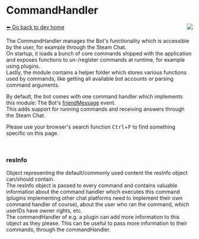 # CommandHandler
[⬅️ Go back to dev home](../#readme) <a href="/src/commands/commandHandler.js" target="_blank"><img align="right" src="https://img.shields.io/badge/<%2F>%20Source-darkcyan"></a>

The CommandHandler manages the Bot's functionality which is accessible by the user, for example through the Steam Chat.  
On startup, it loads a bunch of core commands shipped with the application and exposes functions to un-/register commands at runtime, for example using plugins.  
Lastly, the module contains a helper folder which stores various functions used by commands, like getting all available bot accounts or parsing command arguments.

By default, the bot comes with one command handler which implements this module: The Bot's [friendMessage](../bot/index.md#events-friendmessage) event.  
This adds support for running commands and receiving answers through the Steam Chat.

Please use your browser's search function <kbd>Ctrl</kbd>+<kbd>F</kbd> to find something specific on this page.

&nbsp;

### resInfo
Object representing the default/commonly used content the resInfo object can/should contain.  
The resInfo object is passed to every command and contains valuable information about the command handler which executes this command (plugins implementing other chat platforms need to implement their own command handler of course),
about the user who ran the command, which userIDs have owner rights, etc.  
The commandHandler of e.g. a plugin can add more information to this object as they please. This can be useful to pass more information to their commands, through the commandHandler.

